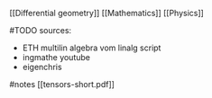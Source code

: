[[Differential geometry]]
[[Mathematics]]
[[Physics]]


#TODO 
sources:
-  ETH multilin algebra vom linalg script
- ingmathe youtube
- eigenchris


#notes [[tensors-short.pdf]]
